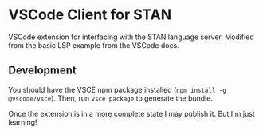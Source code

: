 # VSCode Client for STAN

VSCode extension for interfacing with the STAN language server. Modified from the
basic LSP example from the VSCode docs.

## Development

You should have the VSCE npm package installed (`npm install -g @vscode/vsce`). Then,
run `vsce package` to generate the bundle.

Once the extension is in a more complete state I may publish it. But I'm just learning!